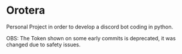 # Orotera
Personal Project in order to develop a discord bot coding in python.

OBS: The Token shown on some early commits is deprecated, it was changed due to safety issues.
